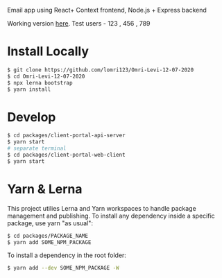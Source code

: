 Email app using React+ Context frontend, Node.js + Express backend

Working version [here](https://email-app-omri.herokuapp.com/).
Test users - 123 , 456 , 789 

# Install Locally

```bash
$ git clone https://github.com/lomri123/Omri-Levi-12-07-2020
$ cd Omri-Levi-12-07-2020
$ npx lerna bootstrap
$ yarn install
```

# Develop

```bash
$ cd packages/client-portal-api-server
$ yarn start
# separate terminal
$ cd packages/client-portal-web-client
$ yarn start
```

# Yarn & Lerna

This project utilies Lerna and Yarn workspaces to handle package management and publishing. To install any dependency inside a specific package, use yarn "as usual":

```bash
$ cd packages/PACKAGE_NAME
$ yarn add SOME_NPM_PACKAGE
```

To install a dependency in the root folder:

```bash
$ yarn add --dev SOME_NPM_PACKAGE -W
```

